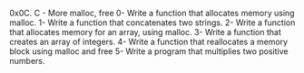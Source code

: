 0x0C. C - More malloc, free
0- Write a function that allocates memory using malloc.
1- Write a function that concatenates two strings.
2- Write a function that allocates memory for an array, using malloc.
3- Write a function that creates an array of integers.
4- Write a function that reallocates a memory block using malloc and free
5- Write a program that multiplies two positive numbers.
